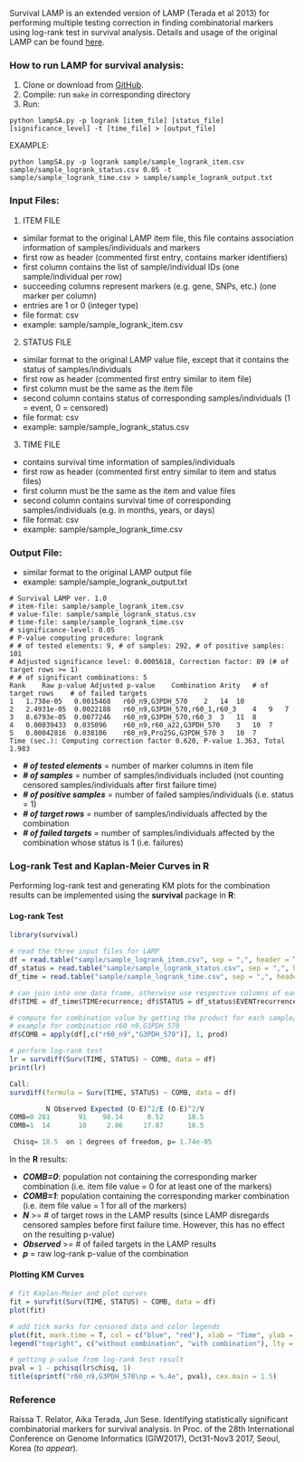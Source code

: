 
Survival LAMP is an extended version of LAMP (Terada et al 2013) for performing multiple testing correction in finding combinatorial markers using log-rank test in survival analysis. Details and usage of the original LAMP can be found [here](http://a-terada.github.io/lamp/).


### How to run LAMP for survival analysis:
1. Clone or download from [GitHub](https://github.com/rtrelator/SurvivalLAMP).
2. Compile: run `make` in corresponding directory
3. Run: 
```
python lampSA.py -p logrank [item_file] [status_file] [significance_level] -t [time_file] > [output_file]
```
EXAMPLE: 
```
python lampSA.py -p logrank sample/sample_logrank_item.csv sample/sample_logrank_status.csv 0.05 -t sample/sample_logrank_time.csv > sample/sample_logrank_output.txt
```


### Input Files:
1. ITEM FILE
- similar format to the original LAMP item file, this file contains association information of samples/individuals and markers
- first row as header (commented first entry, contains marker identifiers)
- first column contains the list of sample/individual IDs (one sample/individual per row)
- succeeding columns represent markers (e.g. gene, SNPs, etc.) (one marker per column)
- entries are 1 or 0 (integer type)
- file format: csv
- example: sample/sample_logrank_item.csv


2. STATUS FILE
- similar format to the original LAMP value file, except that it contains the status of samples/individuals
- first row as header (commented first entry similar to item file)
- first column must be the same as the item file 
- second column contains status of corresponding samples/individuals (1 = event, 0 = censored)
- file format: csv
- example: sample/sample_logrank_status.csv


3. TIME FILE
- contains survival time information of samples/individuals
- first row as header (commented first entry similar to item and status files)
- first column must be the same as the item and value files 
- second column contains survival time of corresponding samples/individuals (e.g. in months, years, or days)
- file format: csv
- example: sample/sample_logrank_time.csv


### Output File:
- similar format to the original LAMP output file
- example: sample/sample_logrank_output.txt
```
# Survival LAMP ver. 1.0
# item-file: sample/sample_logrank_item.csv
# value-file: sample/sample_logrank_status.csv
# time-file: sample/sample_logrank_time.csv
# significance-level: 0.05
# P-value computing procedure: logrank
# # of tested elements: 9, # of samples: 292, # of positive samples: 101
# Adjusted significance level: 0.0005618, Correction factor: 89 (# of target rows >= 1)
# # of significant combinations: 5
Rank	Raw p-value	Adjusted p-value	Combination	Arity	# of target rows	# of failed targets
1	1.738e-05	0.0015468	r60_n9,G3PDH_570	2	14	10
2	2.4931e-05	0.0022188	r60_n9,G3PDH_570,r60_1,r60_3	4	9	7
3	8.6793e-05	0.0077246	r60_n9,G3PDH_570,r60_3	3	11	8
4	0.00039433	0.035096	r60_n9,r60_a22,G3PDH_570	3	10	7
5	0.00042816	0.038106	r60_n9,Pro25G,G3PDH_570	3	10	7
Time (sec.): Computing correction factor 0.620, P-value 1.363, Total 1.983
```

- __*# of tested elements*__ = number of marker columns in item file
- __*# of samples*__ = number of samples/individuals included (not counting censored samples/individuals after first failure time)
- __*# of positive samples*__ = number of failed samples/individuals (i.e. status = 1)
- __*# of target rows*__ = number of samples/individuals affected by the combination
- __*# of failed targets*__ = number of samples/individuals affected by the combination whose status is 1 (i.e. failures)

### Log-rank Test and Kaplan-Meier Curves in R
Performing log-rank test and generating KM plots for the combination results can be implemented using the __survival__ package in __R__:

#### Log-rank Test
```R
library(survival)

# read the three input files for LAMP
df = read.table("sample/sample_logrank_item.csv", sep = ",", header = T, comment.char = "", check.names = F, stringsAsFactors = F)
df_status = read.table("sample/sample_logrank_status.csv", sep = ",", header = T, comment.char = "", check.names = F, stringsAsFactors = F)
df_time = read.table("sample/sample_logrank_time.csv", sep = ",", header = T, comment.char = "", check.names = F, stringsAsFactors = F)

# can join into one data frame, otherwise use respective columns of each data frame separately
df$TIME = df_time$TIMErecurrence; df$STATUS = df_status$EVENTrecurrence

# compute for combination value by getting the product for each sample/individual, add to data frame as column 'COMB'
# example for combination r60_n9,G3PDH_570
df$COMB = apply(df[,c("r60_n9","G3PDH_570")], 1, prod)

# perform log-rank test
lr = survdiff(Surv(TIME, STATUS) ~ COMB, data = df)
print(lr)

Call:
survdiff(formula = Surv(TIME, STATUS) ~ COMB, data = df)

         N Observed Expected (O-E)^2/E (O-E)^2/V
COMB=0 281       91    98.14      0.52      18.5
COMB=1  14       10     2.86     17.87      18.5

 Chisq= 18.5  on 1 degrees of freedom, p= 1.74e-05
```

In the __R__ results:
- __*COMB=0*__: population not containing the corresponding marker combination (i.e. item file value = 0 for at least one of the markers)
- __*COMB=1*__: population containing the corresponding marker combination (i.e. item file value = 1 for all of the markers)
- __*N*__ >= # of target rows in the LAMP results (since LAMP disregards censored samples before first failure time. However, this has no effect on the resulting p-value)
- __*Observed*__ >= # of failed targets in the LAMP results
- __*p*__ = raw log-rank p-value of the combination

#### Plotting KM Curves
```R
# fit Kaplan-Meier and plot curves
fit = survfit(Surv(TIME, STATUS) ~ COMB, data = df)
plot(fit)

# add tick marks for censored data and color legends
plot(fit, mark.time = T, col = c("blue", "red"), xlab = "Time", ylab = "Survival Probability", lwd = 2, lty = 1, cex.lab = 1.5, cex.axis = 1.5, cex.main = 1.5, cex.sub = 1.5)
legend("topright", c("without combination", "with combination"), lty = 1, col = c("blue","red"), lwd = 1.5, cex = 1.5)

# getting p-value from log-rank test result
pval = 1 - pchisq(lr$chisq, 1)
title(sprintf("r60_n9,G3PDH_570\np = %.4e", pval), cex.main = 1.5) 
```


### Reference
Raissa T. Relator, Aika Terada, Jun Sese. Identifying statistically significant combinatorial markers for survival analysis. In Proc. of the 28th International Conference on Genome Informatics (GIW2017), Oct31-Nov3 2017, Seoul, Korea (*to appear*).
